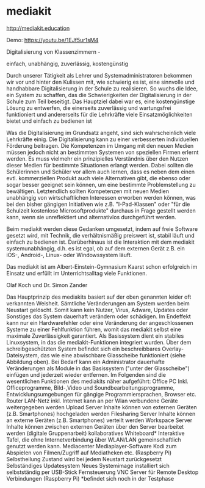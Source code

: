 # mediakit
http://mediakit.education

Demo: https://youtu.be/1EJf5ur1sM4

Digitalisierung von Klassenzimmern -

einfach, unabhängig, zuverlässig, kostengünstig

Durch unserer Tätigkeit als Lehrer und Systemadministratoren bekommen wir vor und hinter den Kulissen mit, wie schwierig es ist, eine sinnvolle und handhabbare Digitalisierung in der Schule zu realisieren. So wuchs die Idee, ein System zu schaffen, das die Schwierigkeiten der Digitalisierung in der Schule zum Teil beseitigt. Das Hauptziel dabei war es, eine kostengünstige Lösung zu entwerfen, die einerseits zuverlässig und wartungsfrei funktioniert und andererseits für die Lehrkräfte viele Einsatzmöglichkeiten bietet und einfach zu bedienen ist

Was die Digitalisierung im Grundsatz angeht, sind sich wahrscheinlich viele Lehrkräfte einig. Die Digitalisierung kann zu einer verbesserten individuellen Förderung beitragen. Die Kompetenzen im Umgang mit den neuen Medien müssen jedoch nicht an bestimmten Systemen von speziellen Firmen erlernt werden. Es muss vielmehr ein prinzipielles Verständnis über den Nutzen dieser Medien für bestimmte Situationen erlangt werden. Dabei sollten die Schülerinnen und Schüler vor allem auch lernen, dass es neben dem einen evtl. kommerziellen Produkt auch viele Alternativen gibt, die ebenso oder sogar besser geeignet sein können, um eine bestimmte Problemstellung zu bewältigen. Letztendlich sollten Kompetenzen mit neuen Medien unabhängig von wirtschaftlichen Interessen erworben werden können, was bei den bisher gängigen Initiativen wie z.B. "I-Pad-Klassen" oder "für die Schulzeit kostenlose Microsoftprodukte" durchaus in Frage gestellt werden kann, wenn sie unreflektiert und alternativlos durchgeführt werden.

Beim mediakit werden diese Gedanken umgesetzt, indem auf freie Software gesetzt wird, mit Technik, die verhältnismäßig preiswert ist, stabil läuft und einfach zu bedienen ist. Darüberhinaus ist die Interaktion mit dem mediakit systemunabhängig, d.h. es ist egal, ob auf dem externen Gerät z.B. ein iOS-, Android-, Linux- oder Windowssystem läuft.

Das mediakit ist am Albert-Einstein-Gymnasium Kaarst schon erfolgreich im Einsatz und erfüllt im Unterrichtsalltag viele Funktionen.

Olaf Koch und Dr. Simon Zander

Das Hauptprinzip des mediakits basiert auf der oben genannten leider oft verkannten Weisheit.
Sämtliche Veränderungen am System werden beim Neustart gelöscht. 
Somit kann kein Nutzer, Virus, Adware, Updates oder Sonstiges das System dauerhaft verändern oder schädigen.
Im Endeffekt kann nur ein Hardwarefehler oder eine Veränderung der angeschlossenen Systeme zu einer Fehlfunktion führen, womit das mediakit selbst eine maximale Zuverlässigkeit garantiert.
Als Basissystem dient ein stabiles Linuxsystem, in das die mediakit-Funktionen integriert wurden. Über dem schreibgeschützten System befindet sich ein beschreibbares Overlay-Dateisystem, das wie eine abwischbare Glasscheibe funktioniert (siehe Abbildung oben). Bei Bedarf kann ein Administrator dauerhafte Veränderungen als Module in das Basissystem ("unter der Glasscheibe") einfügen und jederzeit wieder entfernen. 
Im Folgenden sind die wesentlichen Funktionen des mediakits näher aufgeführt:
Office PC
Inkl. Officeprogramme, Bild-,Video und Soundbearbeitungsprogramme, Entwicklungsumgebungen für gängige Programmiersprachen, Browser etc.
Router
LAN-Netz inkl. Internet kann an per Wlan verbundene Geräte weitergegeben werden
Upload Server
Inhalte können von externen Geräten (z.B. Smartphones) hochgeladen werden
Filesharing Server
Inhalte können an externe Geräten (z.B. Smartphones) verteilt werden
Workspace Server
Inhalte können zwischen externen Geräten über den Server bearbeitet werden (digitale Gruppenarbeit)
kollaboratives Whiteboard*
Interaktive Tafel, die ohne Internetverbindung über WLAN/LAN gemeinschaftlich genutzt werden kann.
Mediacenter
Mediaplayer-Software Kodi zum Abspielen von Filmen/Zugriff auf Mediatheken etc. (Raspberry Pi)
Selbstheilung
Zustand wird bei jedem Neustart zurückgesetzt
Selbständiges Updatesystem
Neues Systemimage installiert sich selbstständig per USB-Stick
Fernsteuerung
VNC Server für Remote Desktop Verbindungen (Raspberry Pi)
*befindet sich noch in der Testphase
